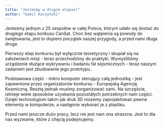 ```yaml
---
title: "Jesteśmy w drugim etapie!"
author: "Kamil Kaczyński"
---
```


Jesteśmy jednym z 25 zespołów w całej Polsce, którym udało się dostać do drugiego etapu konkusu CanSat. Choć bez wątpienia są powody do świętowania, jest to dopiero początek naszej przygody, a przed nami długa droga.

Pierwszy etap konkursu był wyłącznie teoretyczny i skupiał się na założeniach misji - teraz przechodzimy do praktyki. Wymyśliliśmy urządzenie służące wykrywaniu i badaniu fal sejsmicznych - teraz naszym zadaniem jest zbudowanie jego prototypu.

Podstawowa część - mikro komputer sterujący całą jednostką - jest zapewniona przez organizatorów konkursu - Europejską Agencję Kosmiczną. Resztę jednak musimy zorganizować sami. Na szczęście, istnieje wiele sposobów uzyskania pozostałych potrzebnych nam części. Dzięki technologiom takim jak druk 3D możemy zaprojektować pewne elementy w komputerze, a następnie wykonać je z plastiku.

Przed nami jeszcze dużo pracy, lecz nie jest nam ona straszna. Jest to dla nas wyzwanie, które z chęcią podejmujemy.
